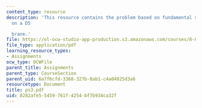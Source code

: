 ```yaml
---
content_type: resource
description: 'This resource contains the problem based on fundamental string ending
  on a D5

  brane.'
file: https://ol-ocw-studio-app-production.s3.amazonaws.com/courses/8-871-selected-topics-in-theoretical-particle-physics-branes-and-gauge-theory-dynamics-fall-2004/8282afe55459761f4254bf7b934ca32f_ps3.pdf
file_type: application/pdf
learning_resource_types:
- Assignments
ocw_type: OCWFile
parent_title: Assignments
parent_type: CourseSection
parent_uid: 6a7f6cfd-3368-327b-8ab1-c4a04825d3a6
resourcetype: Document
title: ps3.pdf
uid: 8282afe5-5459-761f-4254-bf7b934ca32f
---
```

